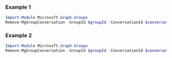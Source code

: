 ### Example 1
```powershell
Import-Module Microsoft.Graph.Groups
Remove-MgGroupConversation -GroupId $groupId -ConversationId $conversationId
```
### Example 2
```powershell
Import-Module Microsoft.Graph.Groups
Remove-MgGroupConversation -GroupId $groupId -ConversationId $conversationId
```
